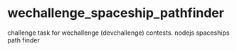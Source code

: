 # wechallenge_spaceship_pathfinder
challenge task for wechallenge (devchallenge) contests. nodejs spaceships path finder
